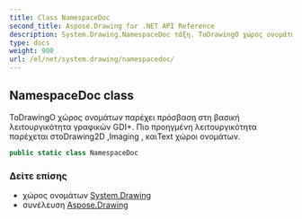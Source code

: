 ```yaml
---
title: Class NamespaceDoc
second_title: Aspose.Drawing for .NET API Reference
description: System.Drawing.NamespaceDoc τάξη. ΤοDrawingΟ χώρος ονομάτων παρέχει πρόσβαση στη βασική λειτουργικότητα γραφικών GDI. Πιο προηγμένη λειτουργικότητα παρέχεται στοDrawing2D Imaging  καιText χώροι ονομάτων.
type: docs
weight: 900
url: /el/net/system.drawing/namespacedoc/
---
```

## NamespaceDoc class

ΤοDrawingΟ χώρος ονομάτων παρέχει πρόσβαση στη βασική λειτουργικότητα γραφικών GDI+. Πιο προηγμένη λειτουργικότητα παρέχεται στοDrawing2D ,Imaging , καιText χώροι ονομάτων.

```csharp
public static class NamespaceDoc
```

### Δείτε επίσης

* χώρος ονομάτων [System.Drawing](../../system.drawing/)
* συνέλευση [Aspose.Drawing](../../)


